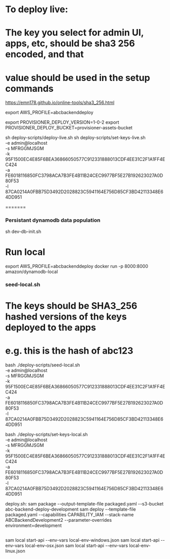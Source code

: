 # To deploy live:

# The key you select for admin UI, apps, etc, should be sha3 256 encoded, and that 
# value should be used in the setup commands
https://emn178.github.io/online-tools/sha3_256.html

export AWS_PROFILE=abcbackenddeploy

export PROVISIONER_DEPLOY_VERSION=1-0-2
export PROVISIONER_DEPLOY_BUCKET=provisioner-assets-bucket




sh deploy-scripts/deploy-live.sh
sh deploy-scripts/set-keys-live.sh \
  -e admin@localhost \
  -s MFRGGMJSGM \
  -k 95F1500EC4E85F6BEA36866050577C912331888013CDF4EE31C2F1A1FF4EC424 \
  -a FE6018116850FC3798ACA7B3FE4B11B24CEC9977BF5E27B192623027A0D80F53 \
  -l 87CA0214A0FBB75D3492D2028823C5941164E756D85CF3BD42113348E64DD951


=======


### Persistant dynamodb data population

sh dev-db-init.sh


# Run local 
export AWS_PROFILE=abcbackenddeploy
docker run -p 8000:8000 amazon/dynamodb-local


### seed-local.sh
# The keys should be SHA3_256 hashed versions of the keys deployed to the apps
# e.g. this is the hash of abc123
bash ./deploy-scripts/seed-local.sh \
  -e admin@localhost \
  -s MFRGGMJSGM \
  -k 95F1500EC4E85F6BEA36866050577C912331888013CDF4EE31C2F1A1FF4EC424 \
  -a FE6018116850FC3798ACA7B3FE4B11B24CEC9977BF5E27B192623027A0D80F53 \
  -l 87CA0214A0FBB75D3492D2028823C5941164E756D85CF3BD42113348E64DD951

bash ./deploy-scripts/set-keys-local.sh \
  -e admin@localhost \
  -s MFRGGMJSGM \
  -k 95F1500EC4E85F6BEA36866050577C912331888013CDF4EE31C2F1A1FF4EC424 \
  -a FE6018116850FC3798ACA7B3FE4B11B24CEC9977BF5E27B192623027A0D80F53 \
  -l 87CA0214A0FBB75D3492D2028823C5941164E756D85CF3BD42113348E64DD951



deploy.sh:
sam package --output-template-file packaged.yaml --s3-bucket abc-backend-deploy-development
sam deploy --template-file packaged.yaml --capabilities CAPABILITY_IAM --stack-name ABCBackendDevelopment2 --parameter-overrides environment=development






## 
sam local start-api --env-vars local-env-windows.json
sam local start-api --env-vars local-env-osx.json
sam local start-api --env-vars local-env-linux.json
